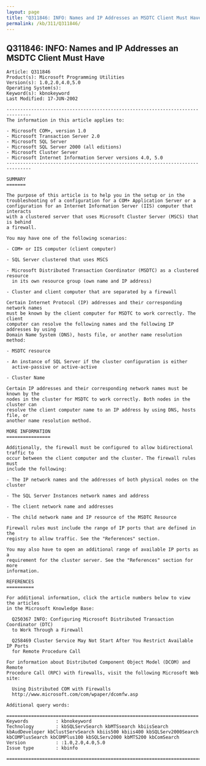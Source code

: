 ```yaml
---
layout: page
title: "Q311846: INFO: Names and IP Addresses an MSDTC Client Must Have"
permalink: /kb/311/Q311846/
---
```


## Q311846: INFO: Names and IP Addresses an MSDTC Client Must Have

	Article: Q311846
	Product(s): Microsoft Programming Utilities
	Version(s): 1.0,2.0,4.0,5.0
	Operating System(s): 
	Keyword(s): kbnokeyword
	Last Modified: 17-JUN-2002
	
	-------------------------------------------------------------------------------
	The information in this article applies to:
	
	- Microsoft COM+, version 1.0 
	- Microsoft Transaction Server 2.0 
	- Microsoft SQL Server 
	- Microsoft SQL Server 2000 (all editions) 
	- Microsoft Cluster Server 
	- Microsoft Internet Information Server versions 4.0, 5.0 
	-------------------------------------------------------------------------------
	
	SUMMARY
	=======
	
	The purpose of this article is to help you in the setup or in the
	troubleshooting of a configuration for a COM+ Application Server or a
	configuration for an Internet Information Server (IIS) computer that interacts
	with a clustered server that uses Microsoft Cluster Server (MSCS) that is behind
	a firewall.
	
	You may have one of the following scenarios:
	
	- COM+ or IIS computer (client computer)
	
	- SQL Server clustered that uses MSCS
	
	- Microsoft Distributed Transaction Coordinator (MSDTC) as a clustered resource
	  in its own resource group (own name and IP address)
	
	- Cluster and client computer that are separated by a firewall
	
	Certain Internet Protocol (IP) addresses and their corresponding network names
	must be known by the client computer for MSDTC to work correctly. The client
	computer can resolve the following names and the following IP addresses by using
	Domain Name System (DNS), hosts file, or another name resolution method:
	
	- MSDTC resource
	
	- An instance of SQL Server if the cluster configuration is either
	  active-passive or active-active
	
	- Cluster Name
	
	Certain IP addresses and their corresponding network names must be known by the
	nodes in the cluster for MSDTC to work correctly. Both nodes in the cluster can
	resolve the client computer name to an IP address by using DNS, hosts file, or
	another name resolution method.
	
	MORE INFORMATION
	================
	
	Additionally, the firewall must be configured to allow bidirectional traffic to
	occur between the client computer and the cluster. The firewall rules must
	include the following:
	
	- The IP network names and the addresses of both physical nodes on the cluster
	
	- The SQL Server Instances network names and address
	
	- The client network name and addresses
	
	- The child network name and IP resource of the MSDTC Resource
	
	Firewall rules must include the range of IP ports that are defined in the
	registry to allow traffic. See the "References" section.
	
	You may also have to open an additional range of available IP ports as a
	requirement for the cluster server. See the "References" section for more
	information.
	
	REFERENCES
	==========
	
	For additional information, click the article numbers below to view the articles
	in the Microsoft Knowledge Base:
	
	  Q250367 INFO: Configuring Microsoft Distributed Transaction Coordinator (DTC)
	  to Work Through a Firewall
	
	  Q258469 Cluster Service May Not Start After You Restrict Available IP Ports
	  for Remote Procedure Call
	
	For information about Distributed Component Object Model (DCOM) and Remote
	Procedure Call (RPC) with firewalls, visit the following Microsoft Web site:
	
	  Using Distributed COM with Firewalls
	  http://www.microsoft.com/com/wpaper/dcomfw.asp
	
	Additional query words:
	
	======================================================================
	Keywords          : kbnokeyword 
	Technology        : kbSQLServSearch kbMTSsearch kbiisSearch kbAudDeveloper kbClustServSearch kbiis500 kbiis400 kbSQLServ2000Search kbCOMPlusSearch kbCOMPlus100 kbSQLServ2000 kbMTS200 kbComSearch
	Version           : :1.0,2.0,4.0,5.0
	Issue type        : kbinfo
	
	=============================================================================
	
